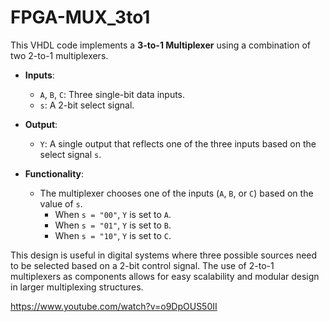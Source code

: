 # FPGA-MUX_3to1

This VHDL code implements a **3-to-1 Multiplexer** using a combination of two 2-to-1 multiplexers.

- **Inputs**:
  - `A`, `B`, `C`: Three single-bit data inputs.
  - `s`: A 2-bit select signal.
- **Output**:
  - `Y`: A single output that reflects one of the three inputs based on the select signal `s`.

- **Functionality**:
  - The multiplexer chooses one of the inputs (`A`, `B`, or `C`) based on the value of `s`.
    - When `s = "00"`, `Y` is set to `A`.
    - When `s = "01"`, `Y` is set to `B`.
    - When `s = "10"`, `Y` is set to `C`.
  
This design is useful in digital systems where three possible sources need to be selected based on a 2-bit control signal. The use of 2-to-1 multiplexers as components allows for easy scalability and modular design in larger multiplexing structures.

https://www.youtube.com/watch?v=o9DpOUS50II

